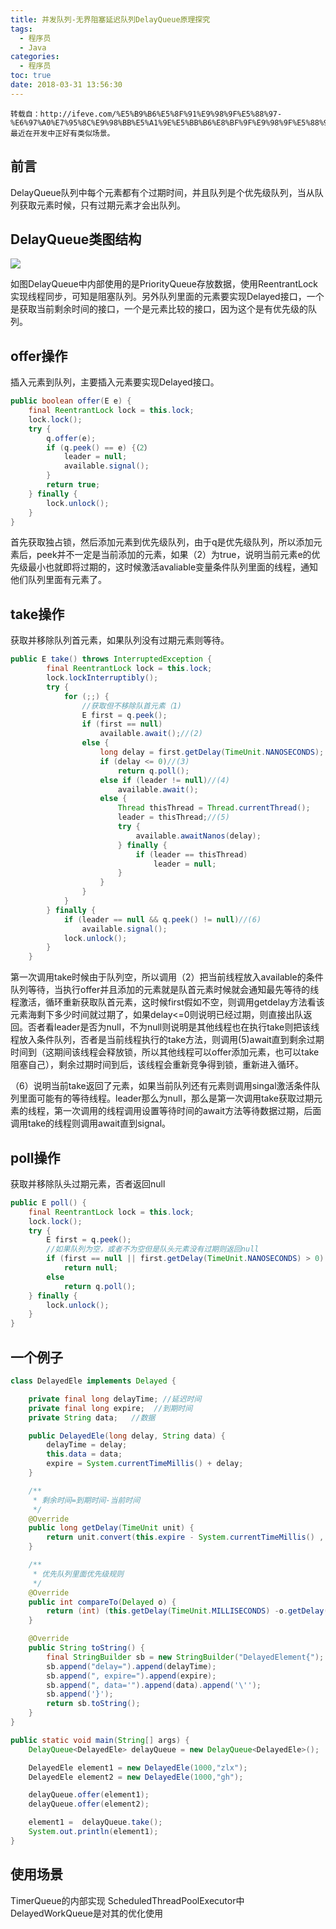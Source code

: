 ```yaml
---
title: 并发队列-无界阻塞延迟队列DelayQueue原理探究
tags:
  - 程序员
  - Java
categories:
  - 程序员
toc: true
date: 2018-03-31 13:56:30
---
```


```
转载自：http://ifeve.com/%E5%B9%B6%E5%8F%91%E9%98%9F%E5%88%97-%E6%97%A0%E7%95%8C%E9%98%BB%E5%A1%9E%E5%BB%B6%E8%BF%9F%E9%98%9F%E5%88%97delayqueue%E5%8E%9F%E7%90%86%E6%8E%A2%E7%A9%B6/
最近在开发中正好有类似场景。
```
## 前言
DelayQueue队列中每个元素都有个过期时间，并且队列是个优先级队列，当从队列获取元素时候，只有过期元素才会出队列。

## DelayQueue类图结构
![](https://file.mspring.org/images/blog/2346ca43fe3c972b6bb4beab5edf1328)

如图DelayQueue中内部使用的是PriorityQueue存放数据，使用ReentrantLock实现线程同步，可知是阻塞队列。另外队列里面的元素要实现Delayed接口，一个是获取当前剩余时间的接口，一个是元素比较的接口，因为这个是有优先级的队列。

## offer操作
插入元素到队列，主要插入元素要实现Delayed接口。

```java
public boolean offer(E e) {
    final ReentrantLock lock = this.lock;
    lock.lock();
    try {
        q.offer(e);
        if (q.peek() == e) {（2）
            leader = null;
            available.signal();
        }
        return true;
    } finally {
        lock.unlock();
    }
}
```

首先获取独占锁，然后添加元素到优先级队列，由于q是优先级队列，所以添加元素后，peek并不一定是当前添加的元素，如果（2）为true，说明当前元素e的优先级最小也就即将过期的，这时候激活avaliable变量条件队列里面的线程，通知他们队列里面有元素了。

## take操作
获取并移除队列首元素，如果队列没有过期元素则等待。

```java
public E take() throws InterruptedException {
        final ReentrantLock lock = this.lock;
        lock.lockInterruptibly();
        try {
            for (;;) {
                //获取但不移除队首元素（1)
                E first = q.peek();
                if (first == null)
                    available.await();//(2)
                else {
                    long delay = first.getDelay(TimeUnit.NANOSECONDS);
                    if (delay <= 0)//(3)
                        return q.poll();
                    else if (leader != null)//(4)
                        available.await();
                    else {
                        Thread thisThread = Thread.currentThread();
                        leader = thisThread;//(5)
                        try {
                            available.awaitNanos(delay);
                        } finally {
                            if (leader == thisThread)
                                leader = null;
                        }
                    }
                }
            }
        } finally {
            if (leader == null && q.peek() != null)//(6)
                available.signal();
            lock.unlock();
        }
    }
```

第一次调用take时候由于队列空，所以调用（2）把当前线程放入available的条件队列等待，当执行offer并且添加的元素就是队首元素时候就会通知最先等待的线程激活，循环重新获取队首元素，这时候first假如不空，则调用getdelay方法看该元素海剩下多少时间就过期了，如果delay<=0则说明已经过期，则直接出队返回。否者看leader是否为null，不为null则说明是其他线程也在执行take则把该线程放入条件队列，否者是当前线程执行的take方法，则调用(5)await直到剩余过期时间到（这期间该线程会释放锁，所以其他线程可以offer添加元素，也可以take阻塞自己），剩余过期时间到后，该线程会重新竞争得到锁，重新进入循环。

（6）说明当前take返回了元素，如果当前队列还有元素则调用singal激活条件队列里面可能有的等待线程。leader那么为null，那么是第一次调用take获取过期元素的线程，第一次调用的线程调用设置等待时间的await方法等待数据过期，后面调用take的线程则调用await直到signal。

## poll操作
获取并移除队头过期元素，否者返回null

```java
public E poll() {
    final ReentrantLock lock = this.lock;
    lock.lock();
    try {
        E first = q.peek();
        //如果队列为空，或者不为空但是队头元素没有过期则返回null
        if (first == null || first.getDelay(TimeUnit.NANOSECONDS) > 0)
            return null;
        else
            return q.poll();
    } finally {
        lock.unlock();
    }
}
```
## 一个例子
```java
class DelayedEle implements Delayed {

    private final long delayTime; //延迟时间
    private final long expire;  //到期时间
    private String data;   //数据

    public DelayedEle(long delay, String data) {
        delayTime = delay;
        this.data = data;
        expire = System.currentTimeMillis() + delay; 
    }

    /**
     * 剩余时间=到期时间-当前时间
     */
    @Override
    public long getDelay(TimeUnit unit) {
        return unit.convert(this.expire - System.currentTimeMillis() , TimeUnit.MILLISECONDS);
    }

    /**
     * 优先队列里面优先级规则
     */
    @Override
    public int compareTo(Delayed o) {
        return (int) (this.getDelay(TimeUnit.MILLISECONDS) -o.getDelay(TimeUnit.MILLISECONDS));
    }

    @Override
    public String toString() {
        final StringBuilder sb = new StringBuilder("DelayedElement{");
        sb.append("delay=").append(delayTime);
        sb.append(", expire=").append(expire);
        sb.append(", data='").append(data).append('\'');
        sb.append('}');
        return sb.toString();
    }
}

public static void main(String[] args) {
    DelayQueue<DelayedEle> delayQueue = new DelayQueue<DelayedEle>();

    DelayedEle element1 = new DelayedEle(1000,"zlx");
    DelayedEle element2 = new DelayedEle(1000,"gh");

    delayQueue.offer(element1);
    delayQueue.offer(element2);

    element1 =  delayQueue.take();
    System.out.println(element1);
}
```

## 使用场景
TimerQueue的内部实现
ScheduledThreadPoolExecutor中DelayedWorkQueue是对其的优化使用